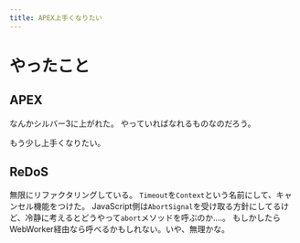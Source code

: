 ```yaml
---
title: APEX上手くなりたい
---
```


# やったこと

## APEX

なんかシルバー3に上がれた。
やっていればなれるものなのだろう。

もう少し上手くなりたい。

## ReDoS

無限にリファクタリングしている。
`Timeout`を`Context`という名前にして、キャンセル機能をつけた。
JavaScript側は`AbortSignal`を受け取る方針にしてるけど、冷静に考えるとどうやって`abort`メソッドを呼ぶのか‥‥。
もしかしたらWebWorker経由なら呼べるかもしれない。いや、無理かな。
